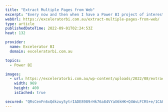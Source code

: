 ```yaml
---
title: "Extract Multiple Pages from Web"
excerpt: "Every now and then when I have a Power BI project of interest to me, I like to create a video of the end to end process of building a new report. This allows me to share some &#8220;warts and all&#8221; real-world examples of how to go about building a [...]Read More »"
webUrl: https://exceleratorbi.com.au/extract-multiple-pages-from-web/
type: article
publishedDateTime: 2022-09-01T02:24:53Z
heat: 132

provider:
  name: Excelerator BI
  domain: exceleratorbi.com.au

topics:
  - Power BI

images:
  - url: https://exceleratorbi.com.au/wp-content/uploads/2022/08/extract-from-web.png
    width: 969
    height: 400
    isCached: true

secured: "QRsCenFn6xQdkzuy5ytrIADE8989rHk76a84VYaX6kHK+Q4WvLFCRS+e/1CAUXdAlhOtTmv05lWDNWme24SMv/8s6Rf0c5zbVPxwdae0ogqcy8lkSt4EisPHMS/vOkDObKXqtr8PpYvO6/O9KuczsLGkxIMaSVRLNsxgQUA7ZYpS2fWMuvRwd/+AOnTqTXHvpNjW2L0wm3O6fhkQ4penE9MJk3A3pEXzYYvPRAUj8933GqiFUL0TPXhGTh6KY3nm2i3RHm/MvZgv/aXEiZOQLddAc+WIrplqzzUvFGaupsB/xzEyh9YXkY507djLyBj50SlnA9+FT9ZKTO46DDTr0r4chdqppv3hTYfDfUuAsFM=;T2J6QMf5KMvKoX90hE3jdA=="
---
```



